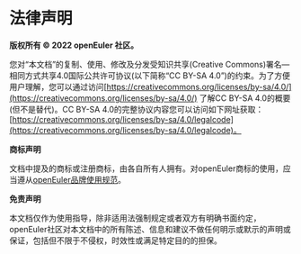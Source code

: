 # 法律声明

**版权所有 © 2022 openEuler 社区。**

您对“本文档”的复制、使用、修改及分发受知识共享\(Creative Commons\)署名—相同方式共享4.0国际公共许可协议\(以下简称“CC BY-SA 4.0”\)的约束。为了方便用户理解，您可以通过访问[https://creativecommons.org/licenses/by-sa/4.0/](https://creativecommons.org/licenses/by-sa/4.0/)  了解CC BY-SA 4.0的概要 \(但不是替代\)。CC BY-SA 4.0的完整协议内容您可以访问如下网址获取：[https://creativecommons.org/licenses/by-sa/4.0/legalcode](https://creativecommons.org/licenses/by-sa/4.0/legalcode)。

**商标声明**

文档中提及的商标或注册商标，由各自所有人拥有。对openEuler商标的使用，应当遵从[openEuler品牌使用规范](https://www.openeuler.org/zh/other/brand/)。

**免责声明**

本文档仅作为使用指导，除非适用法强制规定或者双方有明确书面约定，openEuler社区对本文档中的所有陈述、信息和建议不做任何明示或默示的声明或保证，包括但不限于不侵权，时效性或满足特定目的的担保。

